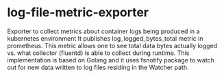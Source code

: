 # log-file-metric-exporter

Exporter to collect metrics about container logs being produced in a kubernetes environment
It publishes log_logged_bytes_total metric in prometheus. This metric allows one to see total data bytes actually logged vs. what collector (fluentd) is able to collect during runtime.
This implementation is based on Golang and it uses fsnotify package to watch out for new data written to log files residing in the Watcher path.
